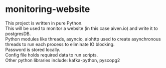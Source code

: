 # monitoring-website
This project is written in pure Python. <br>
This will be used to monitor a website (in this case aiven.io) and write it to postgresDB. <br>
Python modules like threads, asyncio, aiohttp used to create asynchronous threads to run each process to eliminate IO blocking. <br>
Password is stored locally. <br>
Config file holds required data to run scripts. <br>
Other python libraries include: kafka-python, pyscopg2 <br>
